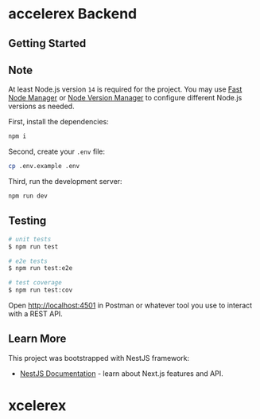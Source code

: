 # accelerex Backend

## Getting Started

## Note

At least Node.js version `14` is required for the project. You may use [Fast Node Manager](https://github.com/Schniz/fnm) or [Node Version Manager](https://github.com/nvm-sh/nvm) to configure different Node.js versions as needed.

First, install the dependencies:

```bash
npm i
```

Second, create your `.env` file:

```bash
cp .env.example .env
```

Third, run the development server:

```bash
npm run dev
```

## Testing

```bash
# unit tests
$ npm run test

# e2e tests
$ npm run test:e2e

# test coverage
$ npm run test:cov
```

Open [http://localhost:4501](http://localhost:4501) in Postman or whatever tool you use to interact with a REST API.

## Learn More

This project was bootstrapped with NestJS framework:

- [NestJS Documentation](https://docs.nestjs.com) - learn about Next.js features and API.

# xcelerex
